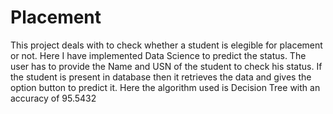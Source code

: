 # Placement
This project deals with to check whether a student is elegible for placement or not.
Here I have implemented Data Science to predict the status.
The user has to provide the Name and USN of the student to check his status.
If the student is present in database then it retrieves the data and gives the option button to predict it.
Here the algorithm used is Decision Tree with an accuracy of 95.5432

